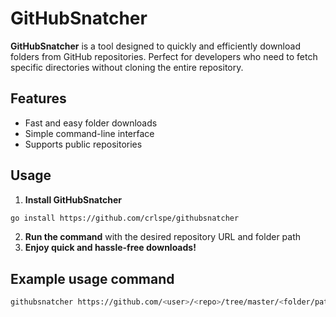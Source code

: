 # GitHubSnatcher

**GitHubSnatcher** is a tool designed to quickly and efficiently download folders from GitHub repositories. Perfect for developers who need to fetch specific directories without cloning the entire repository.

## Features
- Fast and easy folder downloads
- Simple command-line interface
- Supports public repositories

## Usage
1. **Install GitHubSnatcher**
```sh
go install https://github.com/crlspe/githubsnatcher
```
2. **Run the command** with the desired repository URL and folder path
3. **Enjoy quick and hassle-free downloads!**

## Example usage command
```sh
githubsnatcher https://github.com/<user>/<repo>/tree/master/<folder/path>
```
